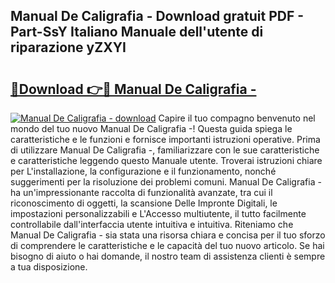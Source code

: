 ## Manual De Caligrafia - Download gratuit PDF - Part-SsY Italiano Manuale dell'utente di riparazione yZXYI

# <h2><a href="http://dfdd6wg.blite.top/?on=Manual+De+Caligrafia+-">🔗Download 👉🔴 Manual De Caligrafia -</a></h2>

[![Manual De Caligrafia - download](https://i.imgur.com/lujVjoI.png)](http://dfdd6wg.blite.top/?on=Manual+De+Caligrafia+-)
Capire il tuo compagno benvenuto nel mondo del tuo nuovo Manual De Caligrafia -! Questa guida spiega le caratteristiche e le funzioni e fornisce importanti istruzioni operative. Prima di utilizzare Manual De Caligrafia -, familiarizzare con le sue caratteristiche e caratteristiche leggendo questo Manuale utente. Troverai istruzioni chiare per L'installazione, la configurazione e il funzionamento, nonché suggerimenti per la risoluzione dei problemi comuni. Manual De Caligrafia - ha un'impressionante raccolta di funzionalità avanzate, tra cui il riconoscimento di oggetti, la scansione Delle Impronte Digitali, le impostazioni personalizzabili e L'Accesso multiutente, il tutto facilmente controllabile dall'interfaccia utente intuitiva e intuitiva. Riteniamo che Manual De Caligrafia - sia stata una risorsa chiara e concisa per il tuo sforzo di comprendere le caratteristiche e le capacità del tuo nuovo articolo. Se hai bisogno di aiuto o hai domande, il nostro team di assistenza clienti è sempre a tua disposizione.
